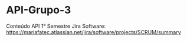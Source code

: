 # API-Grupo-3

Conteúdo API 1° Semestre
Jira Software: https://mariafatec.atlassian.net/jira/software/projects/SCRUM/summary
